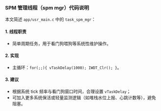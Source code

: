 ### SPM 管理线程（spm mgr）代码说明

本文简述 `app/usr_main.c` 中的 `task_spm_mgr`：

#### 1. 线程职责
- 简单周期任务，用于看门狗喂狗等系统性维护操作。

#### 2. 实现
- 主循环：`for(;;){ vTaskDelay(1000); IWDT_Clr(); }`。

#### 3. 建议
- 根据系统 tick 频率与看门狗窗口时间，合理设置 `vTaskDelay`；
- 可加入更多系统保活或轻量监测逻辑（如堆栈水位上报、心跳计数等），避免阻塞。
